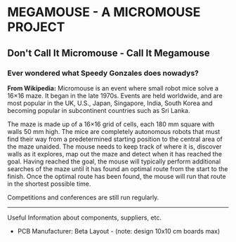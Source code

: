 # MEGAMOUSE - A MICROMOUSE PROJECT
## Don't Call It Micromouse - Call It Megamouse
### Ever wondered what Speedy Gonzales does nowadys?

**From Wikipedia:**
Micromouse is an event where small robot mice solve a 16×16 maze. It began in the late 1970s. Events are held worldwide, and are most popular in the UK, U.S., Japan, Singapore, India, South Korea and becoming popular in subcontinent countries such as Sri Lanka.

The maze is made up of a 16×16 grid of cells, each 180 mm square with walls 50 mm high. The mice are completely autonomous robots that must find their way from a predetermined starting position to the central area of the maze unaided. The mouse needs to keep track of where it is, discover walls as it explores, map out the maze and detect when it has reached the goal. Having reached the goal, the mouse will typically perform additional searches of the maze until it has found an optimal route from the start to the finish. Once the optimal route has been found, the mouse will run that route in the shortest possible time.

Competitions and conferences are still run regularly.

----

Useful Information about components, suppliers, etc.
 - PCB Manufacturer: Beta Layout - (note: design 10x10 cm boards max)
